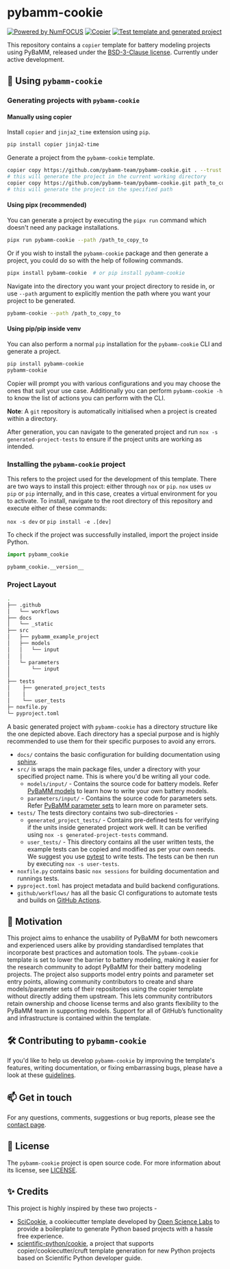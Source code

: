 # pybamm-cookie

<!-- TODO: configure badges -->

<!-- [![Actions Status][actions-badge]][actions-link]
[![Documentation Status][rtd-badge]][rtd-link]

[![PyPI version][pypi-version]][pypi-link]
[![Conda-Forge][conda-badge]][conda-link]
[![PyPI platforms][pypi-platforms]][pypi-link]

[![GitHub Discussions][github-discussions-badge]][github-discussions-link]

[actions-badge]:            https://github.com/pybamm-team/pybamm-cookie/workflows/CI/badge.svg
[actions-link]:             https://github.com/pybamm-team/pybamm-cookie/actions
[conda-badge]:              https://img.shields.io/conda/vn/conda-forge/pybamm-cookie
[conda-link]:               https://github.com/conda-forge/pybamm-cookie-feedstock
[github-discussions-badge]: https://img.shields.io/static/v1?label=Discussions&message=Ask&color=blue&logo=github
[github-discussions-link]:  https://github.com/pybamm-team/pybamm-cookie/discussions
[pypi-link]:                https://pypi.org/project/pybamm-cookie/
[pypi-platforms]:           https://img.shields.io/pypi/pyversions/pybamm-cookie
[pypi-version]:             https://img.shields.io/pypi/v/pybamm-cookie
[rtd-badge]:                https://readthedocs.org/projects/pybamm-cookie/badge/?version=latest
[rtd-link]:                 https://pybamm-cookie.readthedocs.io/en/latest/?badge=latest -->

<!-- SPHINX-START -->
[![Powered by NumFOCUS](https://img.shields.io/badge/powered%20by-NumFOCUS-orange.svg?style=flat&colorA=E1523D&colorB=007D8A)](http://numfocus.org)
[![Copier](https://img.shields.io/endpoint?url=https://raw.githubusercontent.com/copier-org/copier/master/img/badge/badge-grayscale-inverted-border-red.json)](https://github.com/copier-org/copier)
[![Test template and generated project](https://github.com/pybamm-team/pybamm-cookie/actions/workflows/test_on_push.yml/badge.svg)](https://github.com/pybamm-team/pybamm-cookie/actions/workflows/test_on_push.yml)

This repository contains a `copier` template for battery modeling projects using PyBaMM, released under the [BSD-3-Clause license](https://github.com/pybamm-team/pybamm-cookie/blob/main/LICENSE). Currently under active development.

## 📄 Using `pybamm-cookie`

### Generating projects with `pybamm-cookie`

#### Manually using copier

Install `copier` and `jinja2_time` extension using `pip`.
```bash
pip install copier jinja2-time
```
Generate a project from the `pybamm-cookie` template.

```bash
copier copy https://github.com/pybamm-team/pybamm-cookie.git . --trust
# this will generate the project in the current working directory
copier copy https://github.com/pybamm-team/pybamm-cookie.git path_to_copy_to/ --trust
# this will generate the project in the specified path
```
#### Using pipx (recommended)

You can generate a project by executing the `pipx run` command which doesn't need any package installations.
```bash
pipx run pybamm-cookie --path /path_to_copy_to
```

Or if you wish to install the `pybamm-cookie` package and then generate a project, you could do so with the help of following commands.
```bash
pipx install pybamm-cookie  # or pip install pybamm-cookie
```
Navigate into the directory you want your project directory to reside in, or use `--path` argument to explicitly mention the path where you want your project to be generated.
```bash
pybamm-cookie --path /path_to_copy_to
```
#### Using pip/pip inside venv

You can also perform a normal `pip` installation for the `pybamm-cookie` CLI and generate a project.
```bash
pip install pybamm-cookie
pybamm-cookie
```

Copier will prompt you with various configurations and you may choose the ones that suit your use case.
Additionally you can perform `pybamm-cookie -h` to know the list of actions you can perform with the CLI.

**Note**: A `git` repository is automatically initialised when a project is created within a directory.

After generation, you can navigate to the generated project and run `nox -s generated-project-tests` to ensure if the project units are working as intended.

### Installing the `pybamm-cookie` project

This refers to the project used for the development of this template. There are two ways to install this project: either through `nox` or `pip`. `nox` uses `uv pip` or `pip` internally, and in this case, creates a virtual environment for you to activate.
To install, navigate to the root directory of this repository and execute either of these commands:

`nox -s dev`
or
`pip install -e .[dev]`

To check if the project was successfully installed, import the project inside Python.

```python
import pybamm_cookie

pybamm_cookie.__version__
```
### Project Layout
```bash
.
├── .github
│   └── workflows
├── docs
│   └── _static
├── src
│   ├── pybamm_example_project
│   ├── models
│   │   └── input
│   │  
│   └─ parameters
│       └── input
│  
├── tests
│    ├── generated_project_tests
│    │  
│    └── user_tests
├─ noxfile.py
└─ pyproject.toml
```
A basic generated project with `pybamm-cookie` has a directory structure like the one depicted above. Each directory has a special purpose and is highly recommended to use them for their specific purposes to avoid any errors.
- `docs/` contains the basic configuration for building documentation using [sphinx](https://www.sphinx-doc.org/).
- `src/` is wraps the main package files, under a directory with your specified project name. This is where you'd be writing all your code.
    - `models/input/` - Contains the source code for battery models. Refer [PyBaMM models](https://docs.pybamm.org/en/latest/source/api/models/index.html) to learn how to write your own battery models.
    - `parameters/input/` - Contains the source code for parameters sets. Refer [PyBaMM parameter sets](https://docs.pybamm.org/en/stable/source/api/parameters/parameter_sets.html) to learn more on parameter sets.
- `tests/` The tests directory contains two sub-directories -
    - `generated_project_tests/` - Contains pre-defined tests for verifying if the units inside generated project work well. It can be verified using `nox -s generated-project-tests` command.
    - `user_tests/` - This directory contains all the user written tests, the example tests can be copied and modified as per your own needs. We suggest you use [pytest](https://docs.pytest.org/en/stable/) to write tests. The tests can be then run by executing `nox -s user-tests`.
- `noxfile.py` contains basic `nox sessions` for building documentation and runnings tests.
- `pyproject.toml` has project metadata and build backend configurations.
- `github/workflows/` has all the basic CI configurations to automate tests and builds on [GitHub Actions](https://github.com/features/actions).

## 🚀 Motivation

This project aims to enhance the usability of PyBaMM for both newcomers and experienced users alike by providing standardised templates that incorporate best practices and automation tools. The `pybamm-cookie` template is set to lower the barrier to battery modeling, making it easier for the research community to adopt PyBaMM for their battery modeling projects. The project also supports model entry points and parameter set entry points, allowing community contributors to create and share models/parameter sets of their repositories using the copier template without directly adding them upstream. This lets community contributors retain ownership and choose license terms and also grants flexibility to the PyBaMM team in supporting models. Support for all of GitHub’s functionality and infrastructure is contained within the template.

## 🛠️ Contributing to `pybamm-cookie`

If you'd like to help us develop `pybamm-cookie` by improving the template's features, writing documentation, or fixing embarrassing bugs, please have a look at these [guidelines](https://github.com/pybamm-team/pybamm-cookie/blob/main/CONTRIBUTING.md).

## 📫 Get in touch

For any questions, comments, suggestions or bug reports, please see the
[contact page](https://www.pybamm.org/community).

## 📃 License

The `pybamm-cookie` project is open source code. For more information about its license, see [LICENSE](https://github.com/pybamm-team/pybamm-cookie/blob/main/LICENSE).

## ✨ Credits
This project is highly inspired by these two projects -
- [SciCookie](https://github.com/osl-incubator/scicookie), a cookiecutter template developed by [Open Science Labs](https://opensciencelabs.org/) to provide a boilerplate to generate Python based projects with a hassle free experience.
- [scientific-python/cookie](https://github.com/scientific-python/cookie), a project that supports copier/cookiecutter/cruft template generation for new Python projects based on Scientific Python developer guide.
<!-- SPHINX-END -->
